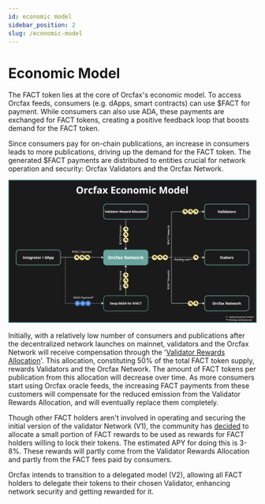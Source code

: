```yaml
---
id: economic model
sidebar_position: 2
slug: /economic-model
---
```


# Economic Model

The FACT token lies at the core of Orcfax's economic model. To access Orcfax
feeds, consumers (e.g. dApps, smart contracts) can use $FACT for payment. While
consumers can also use ADA, these payments are exchanged for FACT tokens,
creating a positive feedback loop that boosts demand for the FACT token.

Since consumers pay for on-chain publications, an increase in consumers leads to
more publications, driving up the demand for the FACT token. The generated $FACT
payments are distributed to entities crucial for network operation and security:
Orcfax Validators and the Orcfax Network.

![Orcfax Economic Model](/img/2024-02--Orcfax-economic-model2.jpg)

Initially, with a relatively low number of consumers and publications after the
decentralized network launches on mainnet, validators and the Orcfax Network
will receive compensation through the
'[Validator Rewards Allocation][rewards-1]'. This allocation, constituting 50%
of the total FACT token supply, rewards Validators and the Orcfax Network. The
amount of FACT tokens per publication from this allocation will decrease over
time. As more consumers start using Orcfax oracle feeds, the increasing FACT
payments from these customers will compensate for the reduced emission from the
Validator Rewards Allocation, and will eventually replace them completely.

Though other FACT holders aren't involved in operating and securing the initial
version of the validator Network (V1), the community has [decided][vote-1] to
allocate a small portion of FACT rewards to be used as rewards for FACT holders
willing to lock their tokens. The estimated APY for doing this is 3-8%. These
rewards will partly come from the Validator Rewards Allocation and partly from
the FACT fees paid by consumers.

Orcfax intends to transition to a delegated model (V2), allowing all FACT
holders to delegate their tokens to their chosen Validator, enhancing network
security and getting rewarded for it.

[rewards-1]: tokenomics#validator-rewards
[vote-1]: https://app.summonplatform.io/poll/640336f9-0047-4055-91cf-4238ad4d182f
